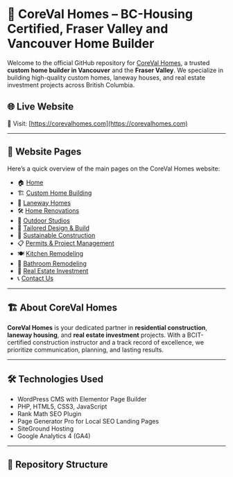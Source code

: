# 🏡 CoreVal Homes – BC-Housing Certified, Fraser Valley and Vancouver Home Builder

Welcome to the official GitHub repository for [CoreVal Homes](https://corevalhomes.com), a trusted **custom home builder in Vancouver** and the **Fraser Valley**. We specialize in building high-quality custom homes, laneway houses, and real estate investment projects across British Columbia.

## 🌐 Live Website

🔗 Visit: [https://corevalhomes.com](https://corevalhomes.com)

---

## 🧭 Website Pages

Here’s a quick overview of the main pages on the CoreVal Homes website:

- 🏠 [Home](https://corevalhomes.com)  
- 🏗️ [Custom Home Building](https://corevalhomes.com/custom-home-building/)  
- 🚪 [Laneway Homes](https://corevalhomes.com/laneway-homes/)  
- 🛠️ [Home Renovations](https://corevalhomes.com/home-renovations/)  
- 🏡 [Outdoor Studios](https://corevalhomes.com/outdoor-studios/)  
- 🧩 [Tailored Design & Build](https://corevalhomes.com/design-build-process/)  
- 🌱 [Sustainable Construction](https://corevalhomes.com/sustainable-construction/)  
- 📋 [Permits & Project Management](https://corevalhomes.com/permits-project-management/)  
- 🍽️ [Kitchen Remodeling](https://corevalhomes.com/kitchen-remodeling/)  
- 🛁 [Bathroom Remodeling](https://corevalhomes.com/bathroom-remodeling/)  
- 💼 [Real Estate Investment](https://corevalhomes.com/vancouver-real-estate-investment-venture/)  
- 📞 [Contact Us](https://corevalhomes.com/contactus)

---

## 🏗️ About CoreVal Homes

**CoreVal Homes** is your dedicated partner in **residential construction**, **laneway housing**, and **real estate investment** projects. With a BCIT-certified construction instructor and a track record of excellence, we prioritize communication, planning, and lasting results.

---

## 🛠️ Technologies Used

- WordPress CMS with Elementor Page Builder  
- PHP, HTML5, CSS3, JavaScript  
- Rank Math SEO Plugin  
- Page Generator Pro for Local SEO Landing Pages  
- SiteGround Hosting  
- Google Analytics 4 (GA4)

---

## 📁 Repository Structure

